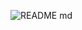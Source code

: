 <!-- - 👋 Hiya, I’m Caitee.
- 💻 I've been a Front-End Web Developer for 10 years.
- 👀 I’m working towards becoming Full-Stack Engineer.
- 🌱 I’m currently learning React, Advanced Java, C#, and Information Systems.
- 💞️ I’m looking to collaborate on anything challenging but beginner-friendly, Java-related, or a new language.
- 🏂 I love to learn, hike, snowboard, rock climb, drive my WRX STI, and travel. -->

![README md](https://user-images.githubusercontent.com/7319667/214429891-edc3eb3a-f4ae-4bb1-8ec3-5c1081edb156.png)

<!---
caiteesmith/caiteesmith is a ✨ special ✨ repository because its `README.md` (this file) appears on your GitHub profile.
You can click the Preview link to take a look at your changes.
--->
